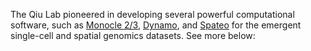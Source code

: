 <!-- Ai -->
<!-- Do not remove any tags, just edit the text in between -->

<div>
    <p style="text-align: left;">
      The Qiu Lab pioneered in developing several powerful computational software, such as <a href="https://github.com/cole-trapnell-lab/monocle-release">Monocle 2/3</a>, <a href="https://github.com/aristoteleo/dynamo-release">Dynamo</a>, and <a href="https://github.com/aristoteleo/spateo-release">Spateo</a> for the emergent single-cell and spatial genomics datasets. See more below:  
    </p>
</div>